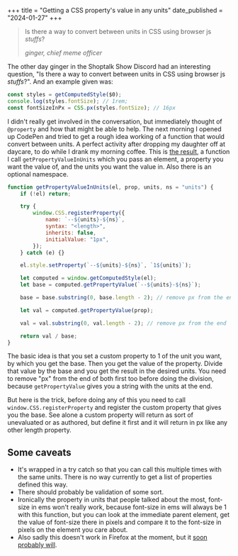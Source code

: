 +++
title = "Getting a CSS property's value in any units"
date_published = "2024-01-27"
+++

<blockquote class="callout">
	<p>Is there a way to convert between units in CSS using browser js <em>stuffs</em>?</p>
	<footer>
		<cite>ginger, chief meme officer</cite>
	</footer>
</blockquote>

The other day ginger in the Shoptalk Show Discord had an interesting question, "Is there a way to convert between units in CSS using browser js _stuffs_?". And an example given was:

```js
const styles = getComputedStyle($0);
console.log(styles.fontSize); // 1rem;
const fontSizeInPx = CSS.px(styles.fontSize); // 16px
```

I didn't really get involved in the conversation, but immediately thought of `@property` and how that might be able to help. The next morning I opened up CodePen and tried to get a rough idea working of a function that would convert between units. A perfect activity after dropping my daughter off at daycare, to do while I drank my morning coffee. This is [the result](https://codepen.io/erickmerchant/pen/RwdjbeQ?editors=0010), a function I call `getPropertyValueInUnits` which you pass an element, a property you want the value of, and the units you want the value in. Also there is an optional namespace.

```js
function getPropertyValueInUnits(el, prop, units, ns = "units") {
	if (!el) return;

	try {
		window.CSS.registerProperty({
			name: `--${units}-${ns}`,
			syntax: "<length>",
			inherits: false,
			initialValue: "1px",
		});
	} catch (e) {}

	el.style.setProperty(`--${units}-${ns}`, `1${units}`);

	let computed = window.getComputedStyle(el);
	let base = computed.getPropertyValue(`--${units}-${ns}`);

	base = base.substring(0, base.length - 2); // remove px from the end

	let val = computed.getPropertyValue(prop);

	val = val.substring(0, val.length - 2); // remove px from the end

	return val / base;
}
```

The basic idea is that you set a custom property to 1 of the unit you want, by which you get the base. Then you get the value of the property. Divide that value by the base and you get the result in the desired units. You need to remove "px" from the end of both first too before doing the division, because `getPropertyValue` gives you a string with the units at the end.

But here is the trick, before doing any of this you need to call `window.CSS.registerProperty` and register the custom property that gives you the base. See alone a custom property will return as sort of unevaluated or as authored, but define it first and it will return in px like any other length property.

## Some caveats

- It's wrapped in a try catch so that you can call this multiple times with the same units. There is no way currently to get a list of properties defined this way.
- There should probably be validation of some sort.
- Ironically the property in units that people talked about the most, font-size in ems won't really work, because font-size in ems will always be 1 with this function, but you can look at the immediate parent element, get the value of font-size there in pixels and compare it to the font-size in pixels on the element you care about.
- Also sadly this doesn't work in Firefox at the moment, but it [soon probably will](https://caniuse.com/?search=registerProperty).
